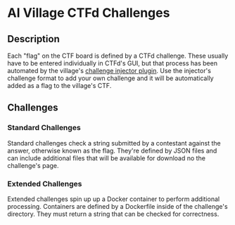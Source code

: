 # AI Village CTFd Challenges
## Description
Each "flag" on the CTF board is defined by a CTFd challenge. These usually
have to be entered individually in CTFd's GUI, but that process has been 
automated by the village's [challenge injector plugin](https://gitlab.com/aivillage/ctfd_challenge_injector_plugin). 
Use the injector's challenge format to add your own challenge and it will be 
automatically added as a flag to the village's CTF.
## Challenges
### Standard Challenges
Standard challenges check a string submitted by a contestant against the 
answer, otherwise known as the flag. They're defined by JSON files and can
include additional files that will be available for download no the
challenge's page.
### Extended Challenges
Extended challenges spin up up a Docker container to perform additional 
processing. Containers are defined by a Dockerfile inside of the challenge's
directory. They must return a string that can be checked for correctness.
